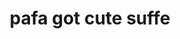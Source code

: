 ---
pid: LLP379
title: pafa got cute suffe
location_transcription: outside
zipcode: 
outside_phl: 
neighborhood: 
age: '9'
age_range: 6-13
instagram: 
image_file_name: LLP_379.jpg
proposal_transcription: PAFA got cute artwork
topic: Art
topic_summary: '0'
type: Conceptual
keywords_other: pafa
credit: Neven norton
image_labels: 
twitter: 
facebook: 
permalink: "/monuments/llp379/"
layout: item-page
---